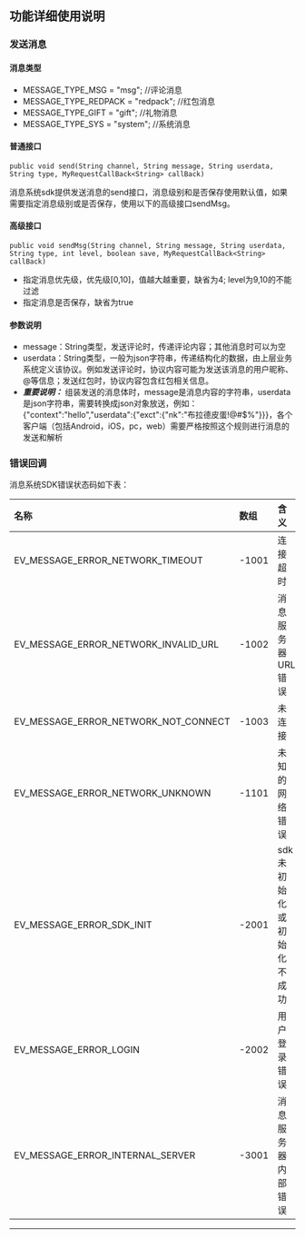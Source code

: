 ## **功能详细使用说明**
### 发送消息
#### 消息类型

* MESSAGE_TYPE_MSG = "msg"; //评论消息
* MESSAGE_TYPE_REDPACK = "redpack"; //红包消息
* MESSAGE_TYPE_GIFT = "gift"; //礼物消息
* MESSAGE_TYPE_SYS = "system"; //系统消息

#### 普通接口
	public void send(String channel, String message, String userdata, String type, MyRequestCallBack<String> callBack)
消息系统sdk提供发送消息的send接口，消息级别和是否保存使用默认值，如果需要指定消息级别或是否保存，使用以下的高级接口sendMsg。

#### 高级接口
	public void sendMsg(String channel, String message, String userdata, String type, int level, boolean save, MyRequestCallBack<String> callBack)
	
* 指定消息优先级，优先级[0,10]，值越大越重要，缺省为4; level为9,10的不能过滤
* 指定消息是否保存，缺省为true

#### 参数说明
* message：String类型，发送评论时，传递评论内容；其他消息时可以为空
* userdata：String类型，一般为json字符串，传递结构化的数据，由上层业务系统定义该协议。例如发送评论时，协议内容可能为发送该消息的用户昵称、@等信息；发送红包时，协议内容包含红包相关信息。
* ***重要说明：*** 组装发送的消息体时，message是消息内容的字符串，userdata是json字符串，需要转换成json对象放送，例如：{"context":"hello","userdata":{"exct":{"nk":"布拉德皮蛋!@#$%"}}}，各个客户端（包括Android，iOS，pc，web）需要严格按照这个规则进行消息的发送和解析

### 错误回调

消息系统SDK错误状态码如下表：

| 名称 | 数组 | 含义 |
|:--|:--|:--|
| EV_MESSAGE_ERROR_NETWORK_TIMEOUT | -1001 | 连接超时 |
| EV_MESSAGE_ERROR_NETWORK_INVALID_URL | -1002 | 消息服务器URL错误 |
| EV_MESSAGE_ERROR_NETWORK_NOT_CONNECT | -1003 | 未连接 |
| EV_MESSAGE_ERROR_NETWORK_UNKNOWN | -1101 | 未知的网络错误 |
| EV_MESSAGE_ERROR_SDK_INIT | -2001 | sdk未初始化或初始化不成功 |
| EV_MESSAGE_ERROR_LOGIN | -2002 | 用户登录错误 |
| EV_MESSAGE_ERROR_INTERNAL_SERVER | -3001 | 消息服务器内部错误 |

***


